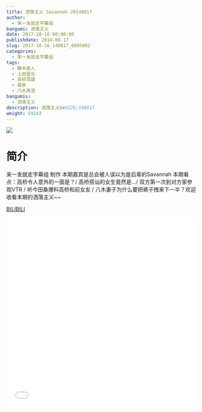 ```yaml
---
title: 洒落主义 Savannah 20140817
author: 
  - 来一发就走字幕组
bangumi: 洒落主义
date: 2017-10-16 00:00:00
publishdate: 2014-08-17
slug: 2017-10-16_140817_6005002
categories: 
  - 来一发就走字幕组
tags: 
  - 藤木直人
  - 上田晋也
  - 高桥茂雄
  - 森泉
  - 八木真澄
bangumis: 
  - 洒落主义
description: 洒落主义&#8226;140817
weight: 59183
---
```


![](https://i.imgur.com/1J21Y29.jpg)

# 简介  
来一发就走字幕组 制作 本期嘉宾是总会被人误以为是后辈的Savannah 本期看点：高桥令人意外的一面是？/ 高桥搭讪的女生竟然是…/ 双方第一次到对方家参观VTR / 听今田桑爆料高桥和前女友 / 八木妻子为什么要把裤子拽来下一半？欢迎收看本期的洒落主义~~




  [BILIBILI](https://www.bilibili.com/video/av6005002/)


<div class="vcontainer">  <iframe class='video' src="//www.bilibili.com/blackboard/player.html?cid=9748533&aid=6005002" width="100%" height="500" frameborder="0" allowfullscreen="allowfullscreen"></iframe></div>
